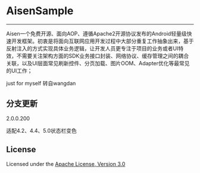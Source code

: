 # AisenSample
----

Aisen一个免费开源、面向AOP、遵循Apache2开源协议发布的Android轻量级快速开发框架。初衷是将面向互联网应用开发过程中大部分重复工作抽象出来，基于反射注入的方式实现具体业务逻辑，让开发人员更专注于项目的业务或者UI特效，不需要关注架构方面的SDK业务接口封装、网络协议、缓存管理之间的耦合关联，以及UI层面常见刷新控件、分页加载、图片OOM、Adapter优化等最常见的UI工作；

just for myself 转自wangdan

## 分支更新

2.0.0.200

适配4.2、4.4、5.0状态栏变色

## License


Licensed under the [Apache License, Version 3.0](http://opensource.org/licenses/GPL-3.0)

